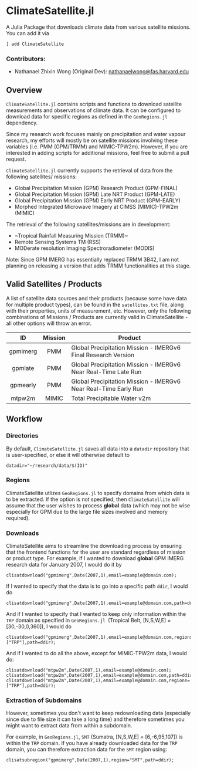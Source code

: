 # ClimateSatellite.jl

A Julia Package that downloads climate data from various satellite missions.  You can add it via
```
] add ClimateSatellite
```

### Contributors:
* Nathanael Zhixin Wong (Original Dev): nathanaelwong@fas.harvard.edu


## Overview
`ClimateSatellite.jl` contains scripts and functions to download satellite measurements and
observations of climate data.  It can be configured to download data for specific regions
as defined in the `GeoRegions.jl` dependency.

Since my research work focuses mainly on precipitation and water vapour research, my efforts
will mostly be on satellite missions involving these variables (i.e. PMM (GPM/TRMM) and MIMIC-TPW2m).  However, if you are interested in adding scripts for additional missions, feel free to submit a pull request.

`ClimateSatellite.jl` currently supports the retrieval of data from the following satellites/
missions:
* Global Precipitation Mission (GPM) Research Product (GPM-FINAL)
* Global Precipitation Mission (GPM) Late NRT Product (GPM-LATE)
* Global Precipitation Mission (GPM) Early NRT Product (GPM-EARLY)
* Morphed Integrated Microwave Imagery at CIMSS (MIMIC)-TPW2m (MIMIC)

The retrieval of the following satellites/missions are in development:
* ~Tropical Rainfall Measuring Mission (TRMM)~
* Remote Sensing Systems TM (RSS)
* MODerate resolution Imaging Spectroradiometer (MODIS)

Note: Since GPM IMERG has essentially replaced TRMM 3B42, I am not planning on releasing a version that adds TRMM functionalities at this stage.


## Valid Satellites / Products
A list of satellite data sources and their products (because some have data for multiple
product types), can be found in the `satellites.txt` file, along with their properties,
units of measurement, etc.  However, only the following combinations of Missions / Products
are currently valid in ClimateSatellite - all other options will throw an error.

|    ID   | Mission | Product |
|  :---:  | :---: | --- |
| gpmimerg |  PMM  | Global Precipitation Mission - IMERGv6 Final Research Version |
| gpmlate  |  PMM  | Global Precipitation Mission - IMERGv6 Near Real-Time Late Run |
| gpmearly |  PMM  | Global Precipitation Mission - IMERGv6 Near Real-Time Early Run |
| mtpw2m   | MIMIC | Total Precipitable Water v2m |


## Workflow

### Directories
By default, `ClimateSatellite.jl` saves all data into a `datadir` repository that is user-specified, or else it will otherwise default to
```
datadir="~/research/data/$(ID)"
```

### Regions
ClimateSatellite utlizes `GeoRegions.jl` to specify domains from which data is to be extracted.  If the option is not specified, then `ClimateSatellite` will assume that the
user wishes to process **global** data (which may not be wise especially for GPM due to the
large file sizes involved and memory required).

### Downloads
ClimateSatellite aims to streamline the downloading process by ensuring that the frontend
functions for the user are standard regardless of mission or product type.  For example, if
I wanted to download **global** GPM IMERG research data for January 2007, I would do it by
```
clisatdownload("gpmimerg",Date(2007,1),email=example@domain.com);
```

If I wanted to specify that the data is to go into a specific path `ddir`, I would do
```
clisatdownload("gpmimerg",Date(2007,1),email=example@domain.com,path=ddir);
```

And if I wanted to specify that I wanted to keep only information within the `TRP` domain
as specified in `GeoRegions.jl `(Tropical Belt, [N,S,W,E] = [30,-30,0,360]), I would do
```
clisatdownload("gpmimerg",Date(2007,1),email=example@domain.com,regions=["TRP"],path=ddir);
```

And if I wanted to do all the above, except for MIMIC-TPW2m data, I would do:
```
clisatdownload("mtpw2m",Date(2007,1),email=example@domain.com);
clisatdownload("mtpw2m",Date(2007,1),email=example@domain.com,path=ddir);
clisatdownload("mtpw2m",Date(2007,1),email=example@domain.com,regions=["TRP"],path=ddir);
```

### Extraction of Subdomains
However, sometimes you don't want to keep redownloading data (especially since due to file
size it can take a long time) and therefore sometimes you might want to extract data from
within a subdomain.

For example, in `GeoRegions.jl`, `SMT` (Sumatra, [N,S,W,E] = [6,-6,95,107]) is within the `TRP` domain.  If you have already downloaded data for the `TRP` domain, you can therefore extraction data for the `SMT` region using:
```
clisatsubregion("gpmimerg",Date(2007,1),region="SMT",path=ddir);
```

